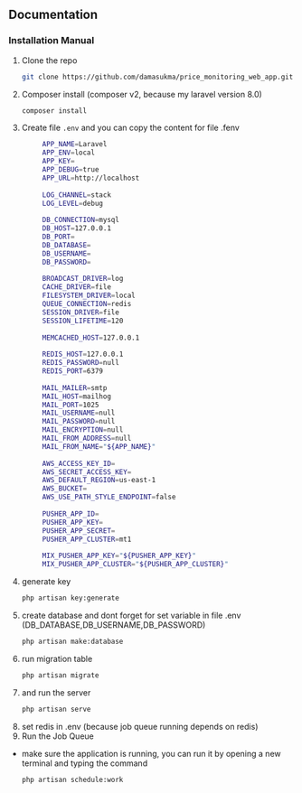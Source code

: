 ## Documentation

### Installation Manual

1. Clone the repo
   ```sh
   git clone https://github.com/damasukma/price_monitoring_web_app.git
   ```
2. Composer install (composer v2, because my laravel version 8.0)
   ```sh
   composer install
   ```
3. Create file `.env` and you can copy the content for file .fenv
   ```sh
        APP_NAME=Laravel
        APP_ENV=local
        APP_KEY=
        APP_DEBUG=true
        APP_URL=http://localhost
        
        LOG_CHANNEL=stack
        LOG_LEVEL=debug
        
        DB_CONNECTION=mysql
        DB_HOST=127.0.0.1
        DB_PORT=
        DB_DATABASE=
        DB_USERNAME=
        DB_PASSWORD=
        
        BROADCAST_DRIVER=log
        CACHE_DRIVER=file
        FILESYSTEM_DRIVER=local
        QUEUE_CONNECTION=redis
        SESSION_DRIVER=file
        SESSION_LIFETIME=120
        
        MEMCACHED_HOST=127.0.0.1
        
        REDIS_HOST=127.0.0.1
        REDIS_PASSWORD=null
        REDIS_PORT=6379
        
        MAIL_MAILER=smtp
        MAIL_HOST=mailhog
        MAIL_PORT=1025
        MAIL_USERNAME=null
        MAIL_PASSWORD=null
        MAIL_ENCRYPTION=null
        MAIL_FROM_ADDRESS=null
        MAIL_FROM_NAME="${APP_NAME}"
        
        AWS_ACCESS_KEY_ID=
        AWS_SECRET_ACCESS_KEY=
        AWS_DEFAULT_REGION=us-east-1
        AWS_BUCKET=
        AWS_USE_PATH_STYLE_ENDPOINT=false
        
        PUSHER_APP_ID=
        PUSHER_APP_KEY=
        PUSHER_APP_SECRET=
        PUSHER_APP_CLUSTER=mt1
        
        MIX_PUSHER_APP_KEY="${PUSHER_APP_KEY}"
        MIX_PUSHER_APP_CLUSTER="${PUSHER_APP_CLUSTER}"

   ```
4. generate key  
   ```sh
   php artisan key:generate
   ```
5. create database and dont forget for set variable in file .env (DB_DATABASE,DB_USERNAME,DB_PASSWORD)
   ```sh
   php artisan make:database
   ```
6. run migration table
   ```sh
   php artisan migrate
   ```
7. and run the server
   ```sh
   php artisan serve
   ```
8. set redis in .env (because job queue running depends on redis)
9. Run the Job Queue
* make sure the application is running,  you can run it by opening a new terminal and typing the command
    ```sh
    php artisan schedule:work
    ```

   
